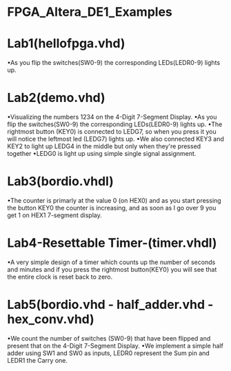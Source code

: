 # FPGA_Altera_DE1_Examples

# Lab1(hellofpga.vhd)
•As you flip the switches(SW0-9) the corresponding LEDs(LEDR0-9) lights up.

# Lab2(demo.vhd)
•Visualizing the numbers 1234 on the 4-Digit 7-Segment Display.
•As you flip the switches(SW0-9) the corresponding LEDs(LEDR0-9) lights up.
•The rightmost button (KEY0) is connected to LEDG7, so when you press it you will notice the leftmost led (LEDG7) lights up.
•We also connected KEY3 and KEY2 to light up LEDG4 in the middle but only when they're pressed together 
•LEDG0 is light up using simple single signal assignment.

# Lab3(bordio.vhdl)
•The counter is primarly at the value 0 (on HEX0) and as you start pressing the button KEY0 the counter is increasing, and as soon as I go over 9 you get 1 on HEX1 7-segment display. 

# Lab4-Resettable Timer-(timer.vhdl)
•A very simple design of a timer which counts up the number of seconds and minutes and if you press the rightmost button(KEY0) you will see that the entire clock is reset back to zero.

# Lab5(bordio.vhd - half_adder.vhd - hex_conv.vhd)
•We count the number of switches (SW0-9) that have been flipped and present that on the 4-Digit 7-Segment Display.
•We implement a simple half adder using SW1 and SW0 as inputs, LEDR0 represent the Sum pin and LEDR1 the Carry one.


